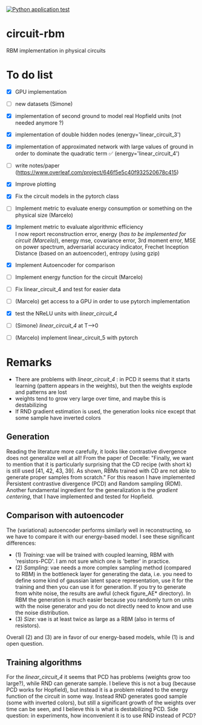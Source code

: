 [![Python application test](https://github.com/SCiarella/circuit-rbm/actions/workflows/test.yaml/badge.svg)](https://github.com/SCiarella/circuit-rbm/actions/workflows/test.yaml)

# circuit-rbm
RBM implementation in physical circuits

# To do list
- [x] GPU implementation  
- [ ] new datasets (Simone)
- [x] implementation of second ground to model real Hopfield units (not needed anymore ?)
- [x] implementation of double hidden nodes (energy='linear_circuit_3')
- [x] implementation of approximated network with large values of ground in order to dominate the quadratic term :white_check_mark: (energy='linear_circuit_4')
- [ ] write notes/paper (https://www.overleaf.com/project/646f5e5c40f932520678c415)
- [x] Improve plotting
- [x] Fix the circuit models in the pytorch class
- [ ] Implement metric to evaluate energy consumption or something on the physical size (Marcelo)
- [x] Implement metric to evaluate algorithmic efficiency  
I now report reconstruction error, energy (*has to be implemented for circuit (Marcelo)*), energy mse, covariance error, 3rd moment error, MSE on power spectrum, adversarial accuracy indicator, Frechet Inception Distance (based on an autoencoder), entropy (using gzip)
- [x] Implement Autoencoder for comparison
- [ ] Implement energy function for the circuit (Marcelo)
- [ ] Fix linear_circuit_4 and test for easier data
- [ ] (Marcelo) get access to a GPU in order to use pytorch implementation
- [x] test the NReLU units with *linear_circuit_4*
- [ ] (Simone) *linear_circuit_4* at T-->0
- [ ] (Marcelo) implement linear_circuit_5 with pytorch


# Remarks
- There are problems with *linear_circuit_4* : in PCD it seems that it starts learning (pattern appears in the weights), but then the weights explode and patterns are lost
- weights tend to grow very large over time, and maybe this is destabilizing
- If RND gradient estimation is used, the generation looks nice except that some sample have inverted colors
## Generation
Reading the literature more carefully, it looks like contrastive divergence does not generalize well at all!
From the paper of Decelle: "Finally, we want to mention that it is particularly surprising that the CD recipe (with short k) is still used [41, 42, 43, 39]. As shown, RBMs trained with CD are not able to generate proper samples from scratch."
For this reason I have implemented Persistent contrastive divergence (PCD) and Random sampling (RDM).
Another fundamental ingredient for the generalization is the *gradient centering*, that I have implemented and tested for Hopfield.

## Comparison with autoencoder
The (variational) autoencoder performs similarly well in reconstructing, so we have to compare it with our energy-based model. I see these significant differences:
- (1) *Training*: vae will be trained with coupled learning, RBM with 'resistors-PCD'. I am not sure which one is 'better' in practice.
- (2) *Sampling*: vae needs a more complex sampling method (compared to RBM) in the bottleneck layer for generating the data, i.e. you need to define some kind of gaussian latent space representation, use it for the training and then you can use it for generation. If you try to generate from white noise, the results are awful (check figure_AE* directory). In RBM the generation is much easier because you randomly turn on units with the noise generator and you do not directly need to know and use the noise distribution.
- (3) *Size*: vae is at least twice as large as a RBM (also in terms of resistors).

Overall (2) and (3) are in favor of our energy-based models, while (1) is and open question.

## Training algorithms
For the *linear_circuit_4* it seems that PCD has problems (weights grow too large?), while RND can generate sample.
I believe this is not a bug (because PCD works for Hopfield), but instead it is a problem related to the energy function of the circuit in some way.
Instead RND generates good sample (some with inverted colors), but still a significant growth of the weights over time can be seen, and I believe this is what is destabilizing PCD.
Side question: in experiments, how inconvenient it is to use RND instead of PCD?
